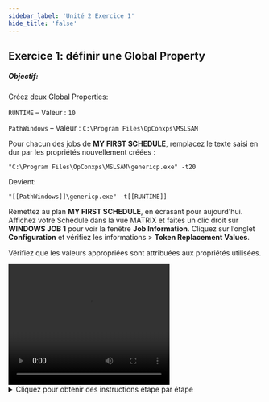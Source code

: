 ```yaml
---
sidebar_label: 'Unité 2 Exercice 1'
hide_title: 'false'
---
```


## Exercice 1: définir une Global Property

##### Objectif:

Créez deux Global Properties:

```RUNTIME``` – Valeur : ```10```

```PathWindows``` – Valeur : ```C:\Program Files\OpConxps\MSLSAM```


Pour chacun des jobs de **MY FIRST SCHEDULE**, remplacez le texte saisi en dur par les propriétés nouvellement créées :

```"C:\Program Files\OpConxps\MSLSAM\genericp.exe" -t20```

Devient:

```"[[PathWindows]]\genericp.exe" -t[[RUNTIME]]```

Remettez au plan **MY FIRST SCHEDULE**, en écrasant pour aujourd'hui. Affichez votre Schedule dans la vue MATRIX et faites un clic droit sur **WINDOWS JOB 1** pour voir la fenêtre **Job Information**. Cliquez sur l’onglet **Configuration** et vérifiez les informations > **Token Replacement Values**.

Vérifiez que les valeurs appropriées sont attribuées aux propriétés utilisées.


<div>
<video width="320" height="240" controls>
  <source src="videobasic/U2E1.mp4" type="video/mp4"></source>
Your browser does not support the video tag.
</video>
</div>

<details>

<summary>Cliquez pour obtenir des instructions étape par étape</summary>

1. Création des 2 Global Properties:
    - Sous la rubrique Administration, double-cliquez sur **Global Properties**.
    - Cliquez sur le bouton **Ajouter** dans la barre d'outils Global Properties.
    - Dans la zone de texte **Nom**, saisissez ```RUNTIME```.
    - Ajoutez cette **documentation** : ```Cette Global Property contient le nombre de secondes durant lesquelles le programme s’exécutera```.
    - Dans la zone de texte **Valeur**, saisissez ```10```.
      - **Ne cochez pas la case Crypté**.
    - Cliquez sur le bouton **Sauvegarder** dans la barre d'outils Global Properties.
    - Cliquez sur le bouton **Ajouter** dans la barre d'outils.
    - Dans la zone de texte **Nom**, saisissez ```PathWindows```.
    - Ajoutez de la documentation à la Global Property.
    - Dans la zone de texte **Valeur**, tapez: ```C:\Program Files\OpConxps\MSLSAM```
    - Cliquez sur le bouton **Sauvegarder** dans la barre d'outils Global Properties.
    - Fermez l'onglet Global Properties.
2. Utilisation des Global Properties dans les jobs:
    - Sous Administration, cliquez sur **Job Master**.
    - Dans la liste déroulante Schedule, sélectionnez **My First Schedule**.
    - Dans la liste déroulante Job, sélectionnez **Windows Job 1**.
    - Mettez à jour votre ligne de commande pour utiliser les nouvelles propriétés à la place du texte codé en dur. Modifiez ```"C:\Program Files\OpConxps\MSLSAM\genericp.exe" –t20``` en ```"[[PathWindows]]\genericp.exe" –t[[RUNTIME]]```
     - Cliquez sur le bouton **Sauvegarder**.
    - Répétez l'opération pour **Windows Job 2** à **Windows Job 5**.
    - Fermez l'onglet **Job Master**.
3. Mise au plan des jobs:
    - Ouvrez la vue **List** ou la vue **matrix**.
    - Accédez à la date actuelle.
    - Vérifiez que **My First Schedule** est terminée.
      -  **Sinon, nous devons annuler tous les jobs pour fermer le schedule**.
    - Ouvrez l'écran **Mise au Plan (Build)**.
    - Sélectionnez **My First Schedule** dans la case Schedule Selection.  
    - Cochez la case **Ecraser Schedules existants**.
    - Appuyez sur le bouton **Mise au plan**.
    - Sélectionnez **Released**.
    - Cliquez sur le bouton **OK**.
    - Fermez l'écran **Mise au Plan Schedules**.
    - Ouvrez la vue **Liste** ou la vue **Matrix**.
4. Affichage des jobs en daily et vérification des valeurs:
    - Accédez à la date du jour.
    - Développez (si dans la vue Liste) ou cliquez sur la date (si dans la vue Matrix) et sélectionnez **My First Schedule**.
    - Vérifiez que tous les jobs sont Finished OK.
    - Cliquez avec le bouton droit sur **Windows Job 1**.
    - Sélectionnez **Job Information**.
    - Cliquez sur l'onglet **Configuration**.
    - Cliquez sur la ligne **Token Replacement Values** dans la grille.
    - Vérifiez que la valeur correcte a été attribuée à chaque propriété globale dans la ligne Valeur.
    - Cliquez sur **OK** et fermez la vue **Liste/ Matrix**.

</details>
